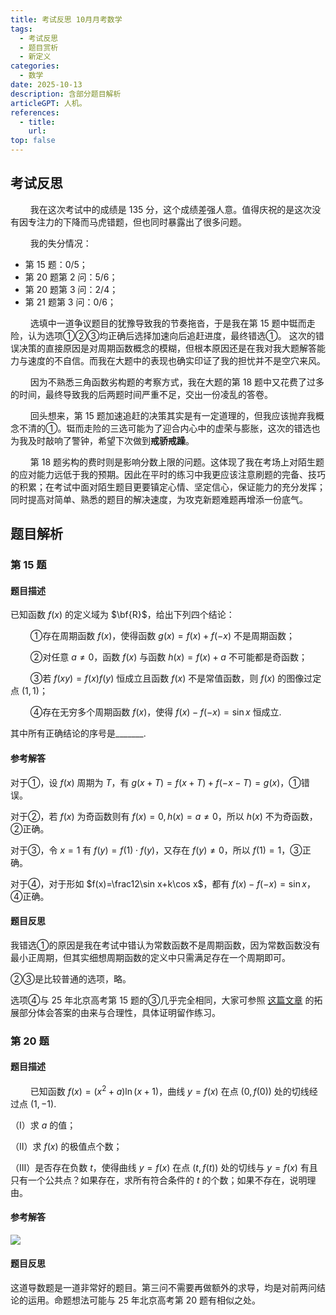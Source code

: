 ```yaml
---
title: 考试反思 10月月考数学
tags: 
  - 考试反思
  - 题目赏析
  - 新定义
categories: 
  - 数学
date: 2025-10-13    
description: 含部分题目解析
articleGPT: 人机。
references: 
  - title: 
    url: 
top: false
---
```


## 考试反思

$\qquad$我在这次考试中的成绩是 $135$ 分，这个成绩差强人意。值得庆祝的是这次没有因专注力的下降而马虎错题，但也同时暴露出了很多问题。

$\qquad$我的失分情况：
  - 第 $15$ 题：$0/5$；
  - 第 $20$ 题第 $2$ 问：$5/6$；
  - 第 $20$ 题第 $3$ 问：$2/4$；
  - 第 $21$ 题第 $3$ 问：$0/6$；

$\qquad$选填中一道争议题目的犹豫导致我的节奏拖沓，于是我在第 $15$ 题中铤而走险，认为选项①②③均正确后选择加速向后追赶进度，最终错选①。
这次的错误决策的直接原因是对周期函数概念的模糊，但根本原因还是在我对我大题解答能力与速度的不自信。而我在大题中的表现也确实印证了我的担忧并不是空穴来风。

$\qquad$因为不熟悉三角函数劣构题的考察方式，我在大题的第 $18$ 题中又花费了过多的时间，最终导致我的后两题时间严重不足，交出一份凌乱的答卷。

$\qquad$回头想来，第 $15$ 题加速追赶的决策其实是有一定道理的，但我应该抛弃我概念不清的①。铤而走险的三选可能为了迎合内心中的虚荣与膨胀，这次的错选也为我及时敲响了警钟，希望下次做到**戒骄戒躁**。

$\qquad$第 $18$ 题劣构的费时则是影响分数上限的问题。这体现了我在考场上对陌生题的应对能力远低于我的预期。因此在平时的练习中我更应该注意刷题的完备、技巧的积累；在考试中面对陌生题目更要镇定心情、坚定信心，保证能力的充分发挥；同时提高对简单、熟悉的题目的解决速度，为攻克新题难题再增添一份底气。

## 题目解析

### 第 $15$ 题

#### 题目描述

已知函数 $f(x)$ 的定义域为 $\bf{R}$，给出下列四个结论：

$\qquad$①存在周期函数 $f(x)$，使得函数 $g(x)=f(x)+f(-x)$ 不是周期函数；

$\qquad$②对任意 $a\ne0$，函数 $f(x)$ 与函数 $h(x)=f(x)+a$ 不可能都是奇函数；

$\qquad$③若 $f(xy)=f(x)f(y)$ 恒成立且函数 $f(x)$ 不是常值函数，则 $f(x)$ 的图像过定点 $(1,1)$；

$\qquad$④存在无穷多个周期函数 $f(x)$，使得 $f(x)-f(-x)=\sin x$ 恒成立.

其中所有正确结论的序号是_______.

#### 参考解答

对于①，设 $f(x)$ 周期为 $T$，有 $g(x+T)=f(x+T)+f(-x-T)=g(x)$，①错误。

对于②，若 $f(x)$ 为奇函数则有 $f(x)=0,h(x)=a\ne0$，所以 $h(x)$ 不为奇函数，②正确。

对于③，令 $x=1$ 有 $f(y)=f(1)\cdot f(y)$，又存在 $f(y)\ne 0$，所以 $f(1)=1$，③正确。

对于④，对于形如 $f(x)=\frac12\sin x+k\cos x$，都有 $f(x)-f(-x)=\sin x$，④正确。

#### 题目反思

我错选①的原因是我在考试中错认为常数函数不是周期函数，因为常数函数没有最小正周期，但其实细想周期函数的定义中只需满足存在一个周期即可。

②③是比较普通的选项，略。

选项④与 25 年北京高考第 $15$ 题的③几乎完全相同，大家可参照 [这篇文章](https://blog.xernhe.com/posts/25092901) 的拓展部分体会答案的由来与合理性，具体证明留作练习。

### 第 $20$ 题

#### 题目描述

$\qquad$已知函数 $f(x)=(x^2+a)\ln(x+1)$，曲线 $y=f(x)$ 在点 $(0,f(0))$ 处的切线经过点 $(1,-1)$.

（Ⅰ）求 $a$ 的值；

（Ⅱ）求 $f(x)$ 的极值点个数；

（Ⅲ）是否存在负数 $t$，使得曲线 $y=f(x)$ 在点 $(t,f(t))$ 处的切线与 $y=f(x)$ 有且只有一个公共点？如果存在，求所有符合条件的 $t$ 的个数；如果不存在，说明理由。

#### 参考解答

![](https://xernhe.oss-cn-beijing.aliyuncs.com/img/%E6%89%AB%E6%8F%8F%E5%85%A8%E8%83%BD%E7%8E%8B%202025-10-14%2009.38_edit_35992150887215.jpg)

#### 题目反思

这道导数题是一道非常好的题目。第三问不需要再做额外的求导，均是对前两问结论的运用。命题想法可能与 25 年北京高考第 $20$ 题有相似之处。
